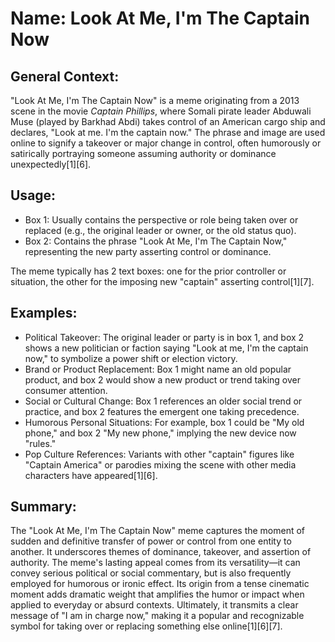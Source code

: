 # Name: Look At Me, I'm The Captain Now

## General Context:
"Look At Me, I'm The Captain Now" is a meme originating from a 2013 scene in the movie *Captain Phillips*, where Somali pirate leader Abduwali Muse (played by Barkhad Abdi) takes control of an American cargo ship and declares, "Look at me. I'm the captain now." The phrase and image are used online to signify a takeover or major change in control, often humorously or satirically portraying someone assuming authority or dominance unexpectedly[1][6].

## Usage:
* Box 1: Usually contains the perspective or role being taken over or replaced (e.g., the original leader or owner, or the old status quo).
* Box 2: Contains the phrase "Look At Me, I'm The Captain Now," representing the new party asserting control or dominance.

The meme typically has 2 text boxes: one for the prior controller or situation, the other for the imposing new "captain" asserting control[1][7].

## Examples:
* Political Takeover: The original leader or party is in box 1, and box 2 shows a new politician or faction saying "Look at me, I'm the captain now," to symbolize a power shift or election victory.
* Brand or Product Replacement: Box 1 might name an old popular product, and box 2 would show a new product or trend taking over consumer attention.
* Social or Cultural Change: Box 1 references an older social trend or practice, and box 2 features the emergent one taking precedence.
* Humorous Personal Situations: For example, box 1 could be "My old phone," and box 2 "My new phone," implying the new device now "rules."
* Pop Culture References: Variants with other "captain" figures like "Captain America" or parodies mixing the scene with other media characters have appeared[1][6].

## Summary:
The "Look At Me, I'm The Captain Now" meme captures the moment of sudden and definitive transfer of power or control from one entity to another. It underscores themes of dominance, takeover, and assertion of authority. The meme's lasting appeal comes from its versatility—it can convey serious political or social commentary, but is also frequently employed for humorous or ironic effect. Its origin from a tense cinematic moment adds dramatic weight that amplifies the humor or impact when applied to everyday or absurd contexts. Ultimately, it transmits a clear message of "I am in charge now," making it a popular and recognizable symbol for taking over or replacing something else online[1][6][7].